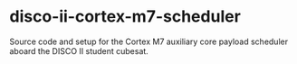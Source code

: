 # disco-ii-cortex-m7-scheduler
Source code and setup for the Cortex M7 auxiliary core payload scheduler aboard the DISCO II student cubesat.
